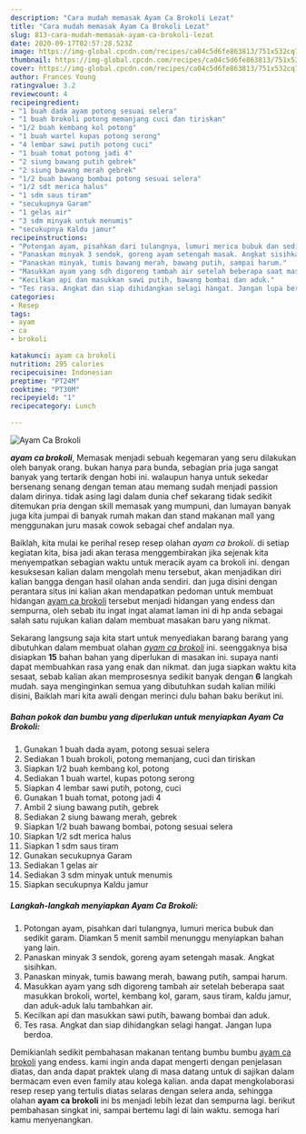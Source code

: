 ```yaml
---
description: "Cara mudah memasak Ayam Ca Brokoli Lezat"
title: "Cara mudah memasak Ayam Ca Brokoli Lezat"
slug: 813-cara-mudah-memasak-ayam-ca-brokoli-lezat
date: 2020-09-17T02:57:28.523Z
image: https://img-global.cpcdn.com/recipes/ca04c5d6fe863813/751x532cq70/ayam-ca-brokoli-foto-resep-utama.jpg
thumbnail: https://img-global.cpcdn.com/recipes/ca04c5d6fe863813/751x532cq70/ayam-ca-brokoli-foto-resep-utama.jpg
cover: https://img-global.cpcdn.com/recipes/ca04c5d6fe863813/751x532cq70/ayam-ca-brokoli-foto-resep-utama.jpg
author: Frances Young
ratingvalue: 3.2
reviewcount: 4
recipeingredient:
- "1 buah dada ayam potong sesuai selera"
- "1 buah brokoli potong memanjang cuci dan tiriskan"
- "1/2 buah kembang kol potong"
- "1 buah wartel kupas potong serong"
- "4 lembar sawi putih potong cuci"
- "1 buah tomat potong jadi 4"
- "2 siung bawang putih gebrek"
- "2 siung bawang merah gebrek"
- "1/2 buah bawang bombai potong sesuai selera"
- "1/2 sdt merica halus"
- "1 sdm saus tiram"
- "secukupnya Garam"
- "1 gelas air"
- "3 sdm minyak untuk menumis"
- "secukupnya Kaldu jamur"
recipeinstructions:
- "Potongan ayam, pisahkan dari tulangnya, lumuri merica bubuk dan sedikit garam. Diamkan 5 menit sambil menunggu menyiapkan bahan yang lain."
- "Panaskan minyak 3 sendok, goreng ayam setengah masak. Angkat sisihkan."
- "Panaskan minyak, tumis bawang merah, bawang putih, sampai harum."
- "Masukkan ayam yang sdh digoreng tambah air setelah beberapa saat masukkan brokoli, wortel, kembang kol, garam, saus tiram, kaldu jamur, dan aduk-aduk lalu tambahkan air."
- "Kecilkan api dan masukkan sawi putih, bawang bombai dan aduk."
- "Tes rasa. Angkat dan siap dihidangkan selagi hangat. Jangan lupa berdoa."
categories:
- Resep
tags:
- ayam
- ca
- brokoli

katakunci: ayam ca brokoli 
nutrition: 295 calories
recipecuisine: Indonesian
preptime: "PT24M"
cooktime: "PT30M"
recipeyield: "1"
recipecategory: Lunch

---
```



![Ayam Ca Brokoli](https://img-global.cpcdn.com/recipes/ca04c5d6fe863813/751x532cq70/ayam-ca-brokoli-foto-resep-utama.jpg)

<b><i>ayam ca brokoli</i></b>, Memasak menjadi sebuah kegemaran yang seru dilakukan oleh banyak orang. bukan hanya para bunda, sebagian pria juga sangat banyak yang tertarik dengan hobi ini. walaupun hanya untuk sekedar bersenang senang dengan teman atau memang sudah menjadi passion dalam dirinya. tidak asing lagi dalam dunia chef sekarang tidak sedikit ditemukan pria dengan skill memasak yang mumpuni, dan lumayan banyak juga kita jumpai di banyak rumah makan dan stand makanan mall yang menggunakan juru masak cowok sebagai chef andalan nya.



Baiklah, kita mulai ke perihal resep resep olahan <i>ayam ca brokoli</i>. di setiap kegiatan kita, bisa jadi akan terasa menggembirakan jika sejenak kita menyempatkan sebagian waktu untuk meracik ayam ca brokoli ini. dengan kesuksesan kalian dalam mengolah menu tersebut, akan menjadikan diri kalian bangga dengan hasil olahan anda sendiri. dan juga disini dengan perantara situs ini kalian akan mendapatkan pedoman untuk membuat hidangan <u>ayam ca brokoli</u> tersebut menjadi hidangan yang endess dan sempurna, oleh sebab itu ingat ingat alamat laman ini di hp anda sebagai salah satu rujukan kalian dalam membuat masakan baru yang nikmat.


Sekarang langsung saja kita start untuk menyediakan barang barang yang dibutuhkan dalam membuat olahan <u><i>ayam ca brokoli</i></u> ini. seenggaknya bisa disiapkan <b>15</b> bahan bahan yang diperlukan di masakan ini. supaya nanti dapat membuahkan rasa yang enak dan nikmat. dan juga siapkan waktu kita sesaat, sebab kalian akan memprosesnya sedikit banyak dengan <b>6</b> langkah mudah. saya menginginkan semua yang dibutuhkan sudah kalian miliki disini, Baiklah mari kita awali dengan merinci dulu bahan baku berikut ini.

<!--inarticleads1-->

##### Bahan pokok dan bumbu yang diperlukan untuk menyiapkan Ayam Ca Brokoli:

1. Gunakan 1 buah dada ayam, potong sesuai selera
1. Sediakan 1 buah brokoli, potong memanjang, cuci dan tiriskan
1. Siapkan 1/2 buah kembang kol, potong
1. Sediakan 1 buah wartel, kupas potong serong
1. Siapkan 4 lembar sawi putih, potong, cuci
1. Gunakan 1 buah tomat, potong jadi 4
1. Ambil 2 siung bawang putih, gebrek
1. Sediakan 2 siung bawang merah, gebrek
1. Siapkan 1/2 buah bawang bombai, potong sesuai selera
1. Siapkan 1/2 sdt merica halus
1. Siapkan 1 sdm saus tiram
1. Gunakan secukupnya Garam
1. Sediakan 1 gelas air
1. Sediakan 3 sdm minyak untuk menumis
1. Siapkan secukupnya Kaldu jamur




<!--inarticleads2-->

##### Langkah-langkah menyiapkan Ayam Ca Brokoli:

1. Potongan ayam, pisahkan dari tulangnya, lumuri merica bubuk dan sedikit garam. Diamkan 5 menit sambil menunggu menyiapkan bahan yang lain.
1. Panaskan minyak 3 sendok, goreng ayam setengah masak. Angkat sisihkan.
1. Panaskan minyak, tumis bawang merah, bawang putih, sampai harum.
1. Masukkan ayam yang sdh digoreng tambah air setelah beberapa saat masukkan brokoli, wortel, kembang kol, garam, saus tiram, kaldu jamur, dan aduk-aduk lalu tambahkan air.
1. Kecilkan api dan masukkan sawi putih, bawang bombai dan aduk.
1. Tes rasa. Angkat dan siap dihidangkan selagi hangat. Jangan lupa berdoa.




Demikianlah sedikit pembahasan makanan tentang bumbu bumbu <u>ayam ca brokoli</u> yang endess. kami ingin anda dapat mengerti dengan penjelasan diatas, dan anda dapat praktek ulang di masa datang untuk di sajikan dalam bermacam even even family atau kolega kalian. anda dapat mengkolaborasi resep resep yang tertulis diatas selaras dengan selera anda, sehingga olahan <b>ayam ca brokoli</b> ini bs menjadi lebih lezat dan sempurna lagi. berikut pembahasan singkat ini, sampai bertemu lagi di lain waktu. semoga hari kamu menyenangkan.
